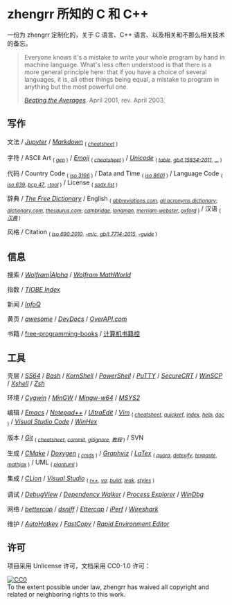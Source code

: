 # zhengrr 所知的 C 和 C++

一份为 zhengrr 定制化的，关于 C 语言、C++ 语言、以及相关和不那么相关技术的备忘。

> Everyone knows it's a mistake to write your whole program by hand in machine language.
> What's less often understood is that there is a more general principle here:
> that if you have a choice of several languages, it is, all other things being equal, a mistake to program in anything but the most powerful one.
>
> [*Beating the Averages*](http://paulgraham.com/avg.html). April 2001, rev. April 2003.

## 写作

文法
/ [*Jupyter*](https://jupyter.org/)
/ [*Markdown*](https://daringfireball.net/markdown/) <sub>(
    [*cheatsheet*](https://github.com/adam-p/markdown-here/wiki/Markdown-Cheatsheet)
)</sub>

字符
/ ASCII Art <sub>(
    [*gen*](https://askapache.com/online-tools/figlet-ascii/) )</sub>
/ [*Emoji*](https://iemoji.com/) <sub>(
    [*cheatsheet*](https://github.com/ikatyang/emoji-cheat-sheet) )</sub>
/ [*Unicode*](https://unicode.org/) <sub>(
    [*table*](https://unicode-table.com/),
	[*gb/t 15834-2011*](http://gb688.cn/bzgk/gb/newGbInfo?hcno=22EA6D162E4110E752259661E1A0D0A8),
	[*…*](https://sspai.com/post/45516) )</sub>

代码
/ Country Code <sub>(
    [*iso 3166*](https://iso.org/iso-3166-country-codes.html) )</sub>
/ Data and Time <sub>(
    [*iso 8601*](https://iso.org/iso-8601-date-and-time-format.html) )</sub>
/ Language Code <sub>(
    [*iso 639*](https://iso.org/iso-639-language-codes.html),
    [*bcp 47*](https://tools.ietf.org/html/bcp47),
    [*-tool*](https://r12a.github.io/app-subtags/) )</sub>
/ License <sub>(
    [*spdx list*](https://spdx.org/licenses/) )</sub>

辞典
/ [*The Free Dictionary*](https://thefreedictionary.com/)
/ English <sub>(
    [*abbreviations.com*](https://www.abbreviations.com/),
    [*all acronyms dictionary*](https://allacronyms.com/);
    [*dictionary.com*](https://dictionary.com/),
    [*thesaurus.com*](https://thesaurus.com/);
    [*cambridge*](https://dictionary.cambridge.org/),
    [*longman*](https://ldoceonline.com/),
    [*merriam-webster*](https://merriam-webster.com/),
    [*oxford*](https://en.oxforddictionaries.com/) )</sub>
/ 汉语 <sub>(
    [*汉典*](http://zdic.net/) )</sub>

风格
/ Citation <sub>(
    [*iso 690:2010*](https://iso.org/standard/43320.html),
    [*-m/c*](http://citationmachine.net/iso690-numeric-en/),
    [*gb/t 7714-2015*](http://gb688.cn/bzgk/gb/newGbInfo?hcno=7FA63E9BBA56E60471AEDAEBDE44B14C),
    [*-guide*](http://citethisforme.com/guides/chinese-gb7714-2005-numeric) )</sub>

## 信息

搜索
/ [*Wolfram|Alpha*](https://wolframalpha.com/)
/ [*Wolfram MathWorld*](http://mathworld.wolfram.com/)

指数
/ [*TIOBE Index*](https://tiobe.com/tiobe-index/)

新闻
/ [*InfoQ*](https://infoq.cn/)

黄页
/ [*awesome*](https://awesome.re/)
/ [*DevDocs*](https://devdocs.io/)
/ [*OverAPI.com*](http://overapi.com/)

书籍
/ [free-programming-books](https://ebookfoundation.github.io/free-programming-books/)
/ [计算机书籍控](http://bestcbooks.com/)

## 工具

壳层
/ [*SS64*](https://ss64.com/ "参考")
/ [*Bash*](https://gnu.org/software/bash/)
/ [*KornShell*](http://kornshell.com/)
/ [*PowerShell*](https://microsoft.com/powershell)
/ [*PuTTY*](https://www.chiark.greenend.org.uk/~sgtatham/putty/)
/ [*SecureCRT*](https://vandyke.com/products/securecrt/)
/ [*WinSCP*](https://winscp.net/)
/ [*Xshell*](https://netsarang.com/en/xshell/)
/ [*Zsh*](https://zsh.org/)

环境
/ [*Cygwin*](https://cygwin.com/ "Cygnus Windows")
/ [*MinGW*](http://mingw.org/ "Minimalist GNU for Windows")
/ [*Mingw-w64*](https://mingw-w64.org/)
/ [*MSYS2*](https://www.msys2.org/ "Minimal System")

编辑
/ [*Emacs*](https://gnu.org/software/emacs/)
/ [*Notepad++*](https://notepad-plus-plus.org/)
/ [*UltraEdit*](https://ultraedit.com/)
/ [*Vim*](https://www.vim.org/) <sub>(
    [*cheatsheet*](https://vim.rtorr.com/lang/zh_cn),
    [*quickref*](http://vimcdoc.sourceforge.net/doc/quickref.html),
    [*index*](http://vimcdoc.sourceforge.net/doc/index.html),
    [*help*](http://vimcdoc.sourceforge.net/doc/help.html),
    [*doc*](http://vimcdoc.sourceforge.net) )</sub>
/ [*Visual Studio Code*](https://code.visualstudio.com/)
/ [*WinHex*](http://winhex.com/winhex/)

版本
/ [*Git*](https://git-scm.com/) <sub>(
    [*cheatsheet*](https://git-tower.com/blog/git-cheat-sheet/),
    [*commit*](https://github.com/angular/angular.js/blob/master/DEVELOPERS.md#-git-commit-guidelines),
    [*gitignore*](https://github.com/github/gitignore),
    [*教程*](https://www.liaoxuefeng.com/wiki/0013739516305929606dd18361248578c67b8067c8c017b000) )</sub>
/ SVN

生成
/ [*CMake*](https://cmake.org/)
/ [*Doxygen*](http://doxygen.org/) <sub>(
    [*cmds*](http://doxygen.org/manual/commands.html) )</sub>
/ [*Graphviz*](https://graphviz.org/)
/ [*LaTex*](https://latex-project.org) <sub>(
    [*quora*](https://math-on-quora.surge.sh/),
    [*detexify*](http://detexify.kirelabs.org/),
    [*texpaste*](http://texpaste.com/),
    [*mathjax*](https://mathjax.org/) )</sub>
/ UML <sub>(
    [*plantuml*](http://plantuml.com) )</sub>

集成
/ [*CLion*](https://jetbrains.com/clion)
/ [*Visual Studio*](https://visualstudio.com/) <sub>(
    [*r++*](https://jetbrains.com/resharper-cpp "ReSharper C++"),
    [*va*](https://wholetomato.com/ "Visual Assist");
    [*build*](https://incredibuild.com/ "IncrediBuild"),
    [*leak*](https://kinddragon.github.io/vld/ "Visual Leak Detector"),
    [*styles*](https://studiostyl.es/ "Studio Styles") )</sub>

调试
/ [*DebugView*](https://docs.microsoft.com/sysinternals/downloads/debugview)
/ [*Dependency Walker*](http://dependencywalker.com)
/ [*Process Explorer*](https://docs.microsoft.com/sysinternals/downloads/process-explorer)
/ [*WinDbg*](http://windbg.org/)

网络
/ [*bettercap*](https://bettercap.org/)
/ [*dsniff*](https://monkey.org/~dugsong/dsniff/)
/ [*Ettercap*](https://ettercap-project.org/)
/ [*iPerf*](https://iperf.fr/)
/ [*Wireshark*](https://wireshark.org/)

维护
/ [*AutoHotkey*](https://autohotkey.com/)
/ [*FastCopy*](https://fastcopy.jp/)
/ [*Rapid Environment Editor*](https://rapidee.com/)

## 许可

项目采用 Unlicense 许可，文档采用 CC0-1.0 许可：

<p xmlns:dct="https://purl.org/dc/terms/">
  <a rel="license"
     href="https://creativecommons.org/publicdomain/zero/1.0/">
    <img src="https://licensebuttons.net/p/zero/1.0/88x31.png" style="border-style: none;" alt="CC0" />
  </a>
  <br />
  To the extent possible under law,
  <span resource="[_:publisher]" rel="dct:publisher">
    <span property="dct:title">zhengrr</span></span>
  has waived all copyright and related or neighboring rights to this work.
</p>
